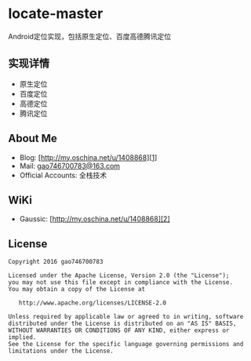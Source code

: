 # locate-master
  Android定位实现，包括原生定位、百度高德腾讯定位
## 实现详情
- 原生定位
- 百度定位
- 高德定位
- 腾讯定位


## About Me

* Blog: [http://my.oschina.net/u/1408868][1]
* Mail: gao746700783@163.com
* Official Accounts: 全栈技术

## WiKi
* Gaussic: [http://my.oschina.net/u/1408868][2]

## License

    Copyright 2016 gao746700783

    Licensed under the Apache License, Version 2.0 (the "License");
    you may not use this file except in compliance with the License.
    You may obtain a copy of the License at

       http://www.apache.org/licenses/LICENSE-2.0

    Unless required by applicable law or agreed to in writing, software
    distributed under the License is distributed on an "AS IS" BASIS,
    WITHOUT WARRANTIES OR CONDITIONS OF ANY KIND, either express or implied.
    See the License for the specific language governing permissions and
    limitations under the License.



[1]: http://my.oschina.net/u/1408868
[2]: http://my.oschina.net/gaussik/blog/385697
